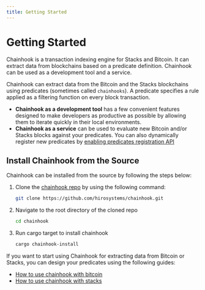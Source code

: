 ```yaml
---
title: Getting Started
---
```


# Getting Started

Chainhook is a transaction indexing engine for Stacks and Bitcoin. It can extract data from blockchains based on a predicate definition. Chainhook can be used as a development tool and a service.

Chainhook can extract data from the Bitcoin and the Stacks blockchains using predicates (sometimes called `chainhooks`). A predicate specifies a rule applied as a filtering function on every block transaction.

- **Chainhook as a development tool** has a few convenient features designed to make developers as productive as possible by allowing them to iterate quickly in their local environments.
- **Chainhook as a service** can be used to evaluate new Bitcoin and/or Stacks blocks against your predicates. You can also dynamically register new predicates by [enabling predicates registration API](./overview.md#then-that-predicate-design)

## Install Chainhook from the Source

Chainhook can be installed from the source by following the steps below:

1. Clone the [chainhook repo](https://github.com/hirosystems/chainhook/) by using the following command:

   ```bash
   git clone https://github.com/hirosystems/chainhook.git
   ```

2. Navigate to the root directory of the cloned repo

   ```bash
   cd chainhook
   ```

3. Run cargo target to install chainhook

    ```bash
    cargo chainhook-install
    ```

If you want to start using Chainhook for extracting data from Bitcoin or Stacks, you can design your predicates using the following guides:

- [How to use chainhook with bitcoin](./how-to-guides/how-to-use-chainhook-with-bitcoin.md)
- [How to use chainhook with stacks](./how-to-guides/how-to-use-chainhook-with-stacks.md)
